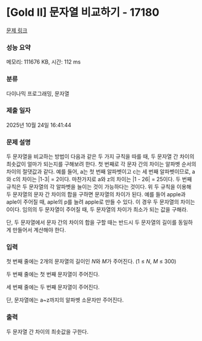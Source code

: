 # [Gold II] 문자열 비교하기 - 17180 

[문제 링크](https://www.acmicpc.net/problem/17180) 

### 성능 요약

메모리: 111676 KB, 시간: 112 ms

### 분류

다이나믹 프로그래밍, 문자열

### 제출 일자

2025년 10월 24일 16:41:44

### 문제 설명

<p>두 문자열을 비교하는 방법이 다음과 같은 두 가지 규칙을 따를 때, 두 문자열 간 차이의 최솟값이 얼마가 되는지를 구해보려 한다. 첫 번째로 각 문자 간의 차이는 알파벳 순서의 차이의 절댓값과 같다. 예를 들어, a는 첫 번째 알파벳이고 c는 세 번째 알파벳이므로, a와 c의 차이는 |1-3| = 2이다. 마찬가지로 a와 z의 차이는 |1 - 26| = 25이다. 두 번째 규칙은 두 문자열의 각 알파벳을 늘이는 것이 가능하다는 것이다. 위 두 규칙을 이용해 두 문자열의 문자 간 차이의 합을 구하면 문자열의 차이가 된다. 예를 들어 apple과 aple이 주어질 때, aple의 p를 늘려 apple로 만들 수 있다. 이 경우 두 문자열의 차이는 0이다. 임의의 두 문자열이 주어질 때, 두 문자열의 차이가 최소가 되는 값을 구해라.</p>

<p>단, 두 문자열에서 문자 간의 차이의 합을 구할 때는 반드시 두 문자열의 길이를 동일하게 만들어서 계산해야 한다.</p>

### 입력 

 <p>첫 번째 줄에는 2개의 문자열의 길이인 <em>N</em>와 <em>M</em>가 주어진다. (1 ≤ <i>N</i>, <i>M</i> ≤ 300)</p>

<p>두 번째 줄에는 첫 번째 문자열이 주어진다.</p>

<p>세 번째 줄에는 두 번째 문자열이 주어진다.</p>

<p>단, 문자열에는 a~z까지의 알파벳 소문자만 주어진다.</p>

### 출력 

 <p>두 문자열 간 차이의 최솟값을 구한다.</p>

